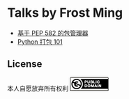 # Talks by Frost Ming

- [基于 PEP 582 的包管理器](/pep582/)
- [Python 打包 101](/python-packaging)

## License

本人自愿放弃所有权利
![Public Domain](public-domain.png)
